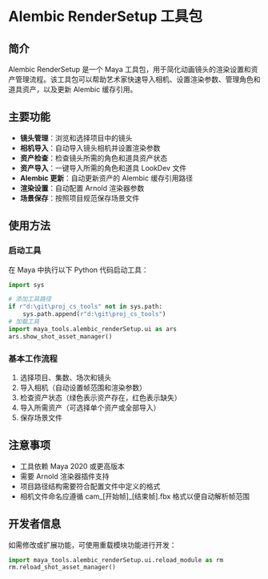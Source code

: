 # Alembic RenderSetup 工具包

## 简介

Alembic RenderSetup 是一个 Maya 工具包，用于简化动画镜头的渲染设置和资产管理流程。该工具包可以帮助艺术家快速导入相机、设置渲染参数、管理角色和道具资产，以及更新 Alembic 缓存引用。

## 主要功能

- **镜头管理**：浏览和选择项目中的镜头
- **相机导入**：自动导入镜头相机并设置渲染参数
- **资产检查**：检查镜头所需的角色和道具资产状态
- **资产导入**：一键导入所需的角色和道具 LookDev 文件
- **Alembic 更新**：自动更新资产的 Alembic 缓存引用路径
- **渲染设置**：自动配置 Arnold 渲染器参数
- **场景保存**：按照项目规范保存场景文件

## 使用方法

### 启动工具

在 Maya 中执行以下 Python 代码启动工具：

```python
import sys

# 添加工具路径
if r"d:\git\proj_cs_tools" not in sys.path:
    sys.path.append(r"d:\git\proj_cs_tools")
# 加载工具   
import maya_tools.alembic_renderSetup.ui as ars
ars.show_shot_asset_manager()


```

### 基本工作流程
1. 选择项目、集数、场次和镜头
2. 导入相机（自动设置帧范围和渲染参数）
3. 检查资产状态（绿色表示资产存在，红色表示缺失）
4. 导入所需资产（可选择单个资产或全部导入）
5. 保存场景文件

## 注意事项
- 工具依赖 Maya 2020 或更高版本
- 需要 Arnold 渲染器插件支持
- 项目路径结构需要符合配置文件中定义的格式
- 相机文件命名应遵循 cam_[开始帧]_[结束帧].fbx 格式以便自动解析帧范围

## 开发者信息
如需修改或扩展功能，可使用重载模块功能进行开发：

```python
import maya_tools.alembic_renderSetup.ui.reload_module as rm
rm.reload_shot_asset_manager()
```